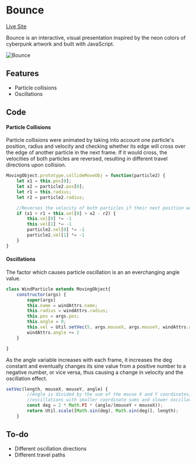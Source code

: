 # Bounce
[Live Site](https://heyitswilson.github.io/Bounce/)

Bounce is an interactive, visual presentation inspired by the neon colors of cyberpunk artwork and built with JavaScript.

![Bounce](https://toasty-dev.s3-us-west-1.amazonaws.com/icons/Bounce.png)

## Features
* Particle collisions
* Oscillations

## Code

#### Particle Collisions
Particle collisions were animated by taking into account one particle's position, radius and velocity and checking whether its edge will cross over the edge of another particle in the next frame. If it would cross, the velocities of both particles are reversed, resulting in different travel directions upon collision. 

```javascript
MovingObject.prototype.collideMoveObj = function(particle2) {
    let x1 = this.pos[0];
    let x2 = particle2.pos[0];
    let r1 = this.radius;
    let r2 = particle2.radius;

    //Reverses the velocity of both particles if their next position would be inside each other. 
    if (x1 + r1 + this.vel[0] > x2 - r2) {
        this.vel[0] *= -1
        this.vel[1] *= -1
        particle2.vel[0] *= -1
        particle2.vel[1] *= -1
    }
}
```

#### Oscillations
The factor which causes particle oscillation is an an everchanging angle value.
```javascript
class WindParticle extends MovingObject{
    constructor(args) {
        super(args)
        this.name = windAttrs.name;
        this.radius = windAttrs.radius;
        this.pos = args.pos;
        this.angle = 0;
        this.vel = Util.setVec(5, args.mouseX, args.mouseY, windAttrs.angle) || args.vel
        windAttrs.angle += 2
    }

}
```
As the angle variable increases with each frame, it increases the deg constant and eventually changes its sine value from a positive number to a negative number, or vice versa, thus causing a change in velocity and the oscillation effect. 
```javascript
setVec(length, mouseX, mouseY, angle) {
        //Angle is divided by the sum of the mouse X and Y coordinates, resulting in faster 
        //oscillations with smaller coordinate sums and slower oscillations with larger coordinate sums.
        const deg = 2 * Math.PI * (angle/(mouseY + mouseX));
        return Util.scale([Math.sin(deg), Math.sin(deg)], length);
    }
 ```

## To-do
* Different oscillation directions
* Different travel paths

